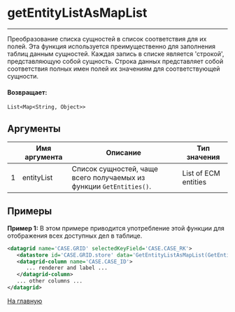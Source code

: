 # getEntityListAsMapList

---

Преобразование списка сущностей в список соответствия для их полей.
Эта функция используется преимущественно для заполнения таблиц данным сущностей.
Каждая запись в списке является 'строкой', представляющую собой сущность.
Строка данных представляет собой соответствия полных имен полей их значениям для соответствующей сущности.

#### Возвращает:

`List<Map<String, Object>>`

## Аргументы

|  | Имя аргумента | Описание | Тип значения |
| --- | --- | --- | --- |
| 1 | entityList | Список сущностей, чаще всего получаемых из функции `GetEntities()`. | List of ECM entities |

## Примеры

**Пример 1:** В этом примере приводится употребление этой функции для отображения всех доступных дел в таблице.
```xml
<datagrid name='CASE.GRID' selectedKeyField='CASE.CASE_RK'>
   <datastore id='CASE.GRID.store' data='GetEntityListAsMapList(GetEntities("case"))' />
   <datagrid-column name='CASE.CASE_ID'>
      ... renderer and label ...
   </datagrid-column>
   ... other columns ...
</datagrid>
```



[На главную](./)